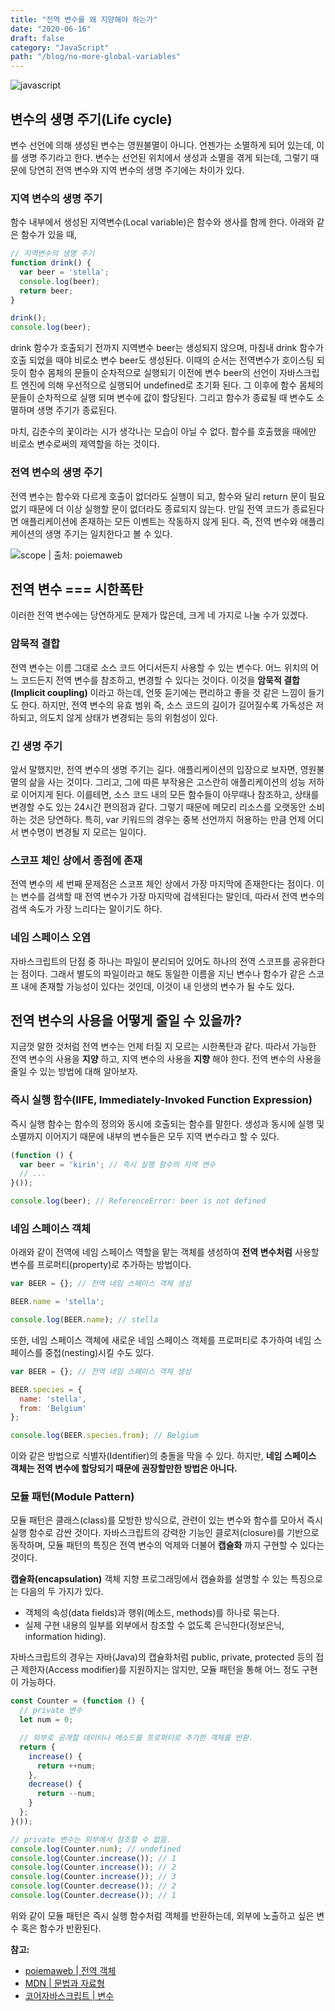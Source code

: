 ```yaml
---
title: "전역 변수를 왜 지양해야 하는가"
date: "2020-06-16"
draft: false
category: "JavaScript"
path: "/blog/no-more-global-variables"
---
```


![javascript](https://blog.martinwork.co.kr/images/javascript/javascript.png)

## 변수의 생명 주기(Life cycle)
변수 선언에 의해 생성된 변수는 영원불멸이 아니다. 언젠가는 소멸하게 되어 있는데, 이를 생명 주기라고 한다. 
변수는 선언된 위치에서 생성과 소멸을 겪게 되는데, 그렇기 때문에 당연히 전역 변수와 지역 변수의 생명 주기에는 차이가 있다.

### 지역 변수의 생명 주기
함수 내부에서 생성된 지역변수(Local variable)은 함수와 생사를 함께 한다. 아래와 같은 함수가 있을 때,

```js
// 지역변수의 생명 주기
function drink() {
  var beer = 'stella';
  console.log(beer);
  return beer;
}

drink();
console.log(beer);
```

drink 함수가 호출되기 전까지 지역변수 beer는 생성되지 않으며, 마침내 drink 함수가 호출 되었을 때야 비로소 변수 beer도 생성된다. 이때의 순서는 전역변수가 호이스팅 되듯이 함수 몸체의 문들이 순차적으로 실행되기 이전에 변수 beer의 선언이 자바스크립트 엔진에 의해 우선적으로 실행되어 undefined로 초기화 된다. 그 이후에 함수 몸체의 문들이 순차적으로 실행 되며 변수에 값이 할당된다. 그리고 함수가 종료될 때 변수도 소멸하며 생명 주기가 종료된다.

마치, 김춘수의 꽃이라는 시가 생각나는 모습이 아닐 수 없다. 함수를 호출했을 때에만 비로소 변수로써의 제역할을 하는 것이다.

### 전역 변수의 생명 주기
전역 변수는 함수와 다르게 호출이 없더라도 실행이 되고, 함수와 달리 return 문이 필요 없기 때문에 더 이상 실행할 문이 없더라도 종료되지 않는다. 만일 전역 코드가 종료된다면 애플리케이션에 존재하는 모든 이벤트는 작동하지 않게 된다. 즉, 전역 변수와 애플리케이션의 생명 주기는 일치한다고 볼 수 있다.

![scope | 출처: poiemaweb](https://poiemaweb.com/assets/fs-images/13-2.png)


## 전역 변수 === 시한폭탄
이러한 전역 변수에는 당연하게도 문제가 많은데, 크게 네 가지로 나눌 수가 있겠다.

### 암묵적 결합
전역 변수는 이름 그대로 소스 코드 어디서든지 사용할 수 있는 변수다. 어느 위치의 어느 코드든지 전역 변수를 참조하고, 변경할 수 있다는 것이다. 이것을 **암묵적 결합(Implicit coupling)** 이라고 하는데, 언뜻 듣기에는 편리하고 좋을 것 같은 느낌이 들기도 한다. 하지만, 전역 변수의 유효 범위 즉, 소스 코드의 길이가 길어질수록 가독성은 저하되고, 의도치 않게 상태가 변경되는 등의 위험성이 있다. 

### 긴 생명 주기
앞서 말했지만, 전역 변수의 생명 주기는 길다. 애플리케이션의 입장으로 보자면, 영원불멸의 삶을 사는 것이다. 그리고, 그에 따른 부작용은 고스란히 애플리케이션의 성능 저하로 이어지게 된다. 이를테면, 소스 코드 내의 모든 함수들이 아무때나 참조하고, 상태를 변경할 수도 있는 24시간 편의점과 같다. 그렇기 때문에 메모리 리소스를 오랫동안 소비하는 것은 당연하다. 특히, var 키워드의 경우는 중복 선언까지 허용하는 만큼 언제 어디서 변수명이 변경될 지 모르는 일이다.

### 스코프 체인 상에서 종점에 존재
전역 변수의 세 번째 문제점은 스코프 체인 상에서 가장 마지막에 존재한다는 점이다. 이는 변수를 검색할 때 전역 변수가 가장 마지막에 검색된다는 말인데, 따라서 전역 변수의 검색 속도가 가장 느리다는 말이기도 하다.

### 네임 스페이스 오염
자바스크립트의 단점 중 하나는 파일이 분리되어 있어도 하나의 전역 스코프를 공유한다는 점이다. 그래서 별도의 파일이라고 해도 동일한 이름을 지닌 변수나 함수가 같은 스코프 내에 존재할 가능성이 있다는 것인데, 이것이 내 인생의 변수가 될 수도 있다.


## 전역 변수의 사용을 어떻게 줄일 수 있을까?
지금껏 말한 것처럼 전역 변수는 언제 터질 지 모르는 시한폭탄과 같다. 따라서 가능한 전역 변수의 사용을 **지양** 하고, 지역 변수의 사용을 **지향** 해야 한다.
전역 변수의 사용을 줄일 수 있는 방법에 대해 알아보자.

### 즉시 실행 함수(IIFE, Immediately-Invoked Function Expression)
즉시 실행 함수는 함수의 정의와 동시에 호출되는 함수를 말한다. 생성과 동시에 실행 및 소멸까지 이어지기 때문에 내부의 변수들은 모두 지역 변수라고 할 수 있다.

```js
(function () {
  var beer = 'kirin'; // 즉시 실행 함수의 지역 변수
  // ...
}());

console.log(beer); // ReferenceError: beer is not defined
```

### 네임 스페이스 객체
아래와 같이 전역에 네임 스페이스 역할을 맡는 객체를 생성하여 **전역 변수처럼** 사용할 변수를 프로퍼티(property)로 추가하는 방법이다.

```js
var BEER = {}; // 전역 네임 스페이스 객체 생성

BEER.name = 'stella';

console.log(BEER.name); // stella
```

또한, 네임 스페이스 객체에 새로운 네임 스페이스 객체를 프로퍼티로 추가하여 네임 스페이스를 중첩(nesting)시킬 수도 있다.

```js
var BEER = {}; // 전역 네임 스페이스 객체 생성

BEER.species = {
  name: 'stella',
  from: 'Belgium'
};

console.log(BEER.species.from); // Belgium
```

이와 같은 방법으로 식별자(Identifier)의 충돌을 막을 수 있다. 하지만, **네임 스페이스 객체는 전역 변수에 할당되기 때문에 권장할만한 방법은 아니다.**

### 모듈 패턴(Module Pattern)
모듈 패턴은 클래스(class)를 모방한 방식으로, 관련이 있는 변수와 함수를 모아서 즉시 실행 함수로 감싼 것이다. 자바스크립트의 강력한 기능인 클로저(closure)를 기반으로 동작하며, 모듈 패턴의 특징은 전역 변수의 억제와 더불어 **캡슐화** 까지 구현할 수 있다는 것이다.

**캡슐화(encapsulation)**
객체 지향 프로그래밍에서 캡슐화를 설명할 수 있는 특징으로는 다음의 두 가지가 있다.
  - 객체의 속성(data fields)과 행위(메소드, methods)를 하나로 묶는다.
  - 실제 구현 내용의 일부를 외부에서 참조할 수 없도록 은닉한다(정보은닉, information hiding).

자바스크립트의 경우는 자바(Java)의 캡슐화처럼 public, private, protected 등의 접근 제한자(Access modifier)를 지원하지는 않지만, 모듈 패턴을 통해 어느 정도 구현이 가능하다.

```js
const Counter = (function () {
  // private 변수
  let num = 0;

  // 외부로 공개할 데이터나 메소드를 프로퍼티로 추가한 객체를 반환.
  return {
    increase() {
      return ++num;
    },
    decrease() {
      return --num;
    }
  };
}());

// private 변수는 외부에서 참조할 수 없음.
console.log(Counter.num); // undefined
console.log(Counter.increase()); // 1
console.log(Counter.increase()); // 2
console.log(Counter.increase()); // 3
console.log(Counter.decrease()); // 2
console.log(Counter.decrease()); // 1
```

위와 같이 모듈 패턴은 즉시 실행 함수처럼 객체를 반환하는데, 외부에 노출하고 싶은 변수 혹은 함수가 반환된다.


**참고:**
  - [poiemaweb | 전역 객체](https://poiemaweb.com/js-global-object)
  - [MDN | 문법과 자료형](https://developer.mozilla.org/ko/docs/Web/JavaScript/Guide/Values,_variables,_and_literals)
  - [코어자바스크립트 | 변수](https://ko.javascript.info/variables)